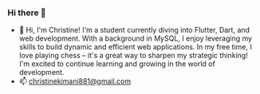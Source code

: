### Hi there 👋

<!--
**christinekimani/christinekimani** is a ✨ _special_ ✨ repository because its `README.md` (this file) appears on your GitHub profile.

Here are some ideas to get you started:-->

- 🔭 Hi, I'm Christine! I'm a student currently diving into Flutter, Dart, and web development. With a background in MySQL, I enjoy leveraging my skills to build dynamic and efficient web applications. In my free time, I love playing chess – it's a great way to sharpen my strategic thinking! I'm excited to continue learning and growing in the world of development.
- 📫 christinekimani881@gmail.com

